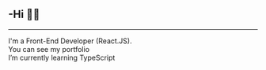 ## -Hi :man_technologist:
<hr/>

<p>
I'm a Front-End Developer (React.JS).<br />
You can see my portfolio<br />
I’m currently learning TypeScript<br/>
</p>
